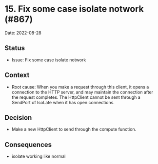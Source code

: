 # 15. Fix some case isolate notwork (#867)

Date: 2022-08-28

## Status

- Issue: Fix some case isolate notwork

## Context

- Root cause: When you make a request through this client, it opens a connection to the HTTP server,
and may maintain the connection after the request completes. The HttpClient cannot be sent through
a SendPort of IsoLate when it has open connections.

## Decision

- Make a new HttpClient to send through the compute function.

## Consequences

- isolate working like normal
